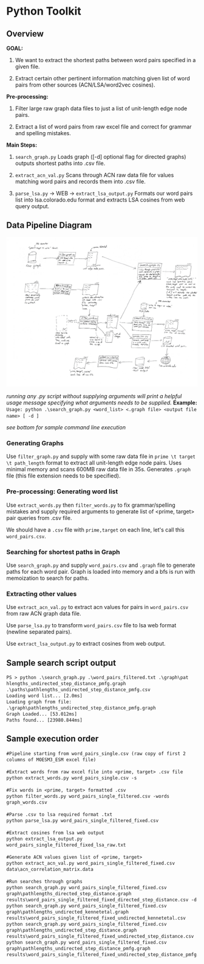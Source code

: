 # Python Toolkit

## Overview

**GOAL:**
1) We want to extract the shortest paths between word pairs specified in a given file.

2) Extract certain other pertinent information matching given list of word pairs from other sources (ACN/LSA/word2vec cosines).

**Pre-processing:**
1) Filter large raw graph data files to just a list of unit-length edge node pairs.

2) Extract a list of word pairs from raw excel file and correct for grammar and spelling mistakes.

**Main Steps:**
1) `search_graph.py` Loads graph ([-d] optional flag for directed graphs) outputs shortest paths into .csv file.

2) `extract_acn_val.py` Scans through ACN raw data file for values matching word pairs and records them into .csv file.

3) `parse_lsa.py` -> WEB -> `extract_lsa_output.py` Formats our word pairs list into lsa.colorado.edu format and extracts LSA cosines from web query output.

## Data Pipeline Diagram
![Data Pipeline Sketch](data_pipeline_full.png)

*running any .py script without supplying arguments will print a helpful usage message specifying what arguments needs to be supplied.* **Example:** `Usage: python .\search_graph.py <word_list> <.graph file> <output file name> [ -d ]`

*see bottom for sample command line execution*

### Generating Graphs

Use `filter_graph.py` and supply with some raw data file in `prime \t target \t path_length` format to extract all unit-length edge node pairs. Uses minimal memory and scans 600MB raw data file in 35s. Generates `.graph` file (this file extension needs to be specified).

### Pre-processing: Generating word list

Use `extract_words.py` then `filter_words.py` to fix grammar/spelling mistakes and supply required arguments to generate list of \<prime, target\> pair queries from .csv file.

We should have a `.csv` file with `prime,target` on each line, let's call this `word_pairs.csv`.

### Searching for shortest paths in Graph

Use `search_graph.py` and supply `word_pairs.csv` and `.graph` file to generate paths for each word pair. Graph is loaded into memory and a bfs is run with memoization to search for paths.

### Extracting other values

Use `extract_acn_val.py` to extract acn values for pairs in `word_pairs.csv` from raw ACN graph data file.

Use `parse_lsa.py` to transform `word_pairs.csv` file to lsa web format (newline separated pairs).

Use `extract_lsa_output.py` to extract cosines from web output.

## Sample search script output
```
PS > python .\search_graph.py .\word_pairs_filtered.txt .\graph\pat
hlengths_undirected_step_distance_pmfg.graph .\paths\pathlengths_undirected_step_distance_pmfg.csv
Loading word list... [2.0ms]
Loading graph from file: .\graph\pathlengths_undirected_step_distance_pmfg.graph
Graph Loaded... [53.012ms]
Paths found... [23980.844ms]
```

## Sample execution order
```
#Pipeline starting from word_pairs_single.csv (raw copy of first 2 columns of MOESM3_ESM excel file)

#Extract words from raw excel file into <prime, target> .csv file
python extract_words.py word_pairs_single.csv -s

#Fix words in <prime, target> formatted .csv
python filter_words.py word_pairs_single_filtered.csv -words graph_words.csv

#Parse .csv to lsa required format .txt
python parse_lsa.py word_pairs_single_filtered_fixed.csv

#Extract cosines from lsa web output
python extract_lsa_output.py word_pairs_single_filtered_fixed_lsa_raw.txt

#Generate ACN values given list of <prime, target>
python extract_acn_val.py word_pairs_single_filtered_fixed.csv data\acn_correlation_matrix.data

#Run searches through graphs
python search_graph.py word_pairs_single_filtered_fixed.csv graph\pathlengths_directed_step_distance.graph results\word_pairs_single_filtered_fixed_directed_step_distance.csv -d
python search_graph.py word_pairs_single_filtered_fixed.csv graph\pathlengths_undirected_kennetetal.graph results\word_pairs_single_filtered_fixed_undirected_kennetetal.csv
python search_graph.py word_pairs_single_filtered_fixed.csv graph\pathlengths_undirected_step_distance.graph results\word_pairs_single_filtered_fixed_undirected_step_distance.csv
python search_graph.py word_pairs_single_filtered_fixed.csv graph\pathlengths_undirected_step_distance_pmfg.graph results\word_pairs_single_filtered_fixed_undirected_step_distance_pmfg.csv
```
